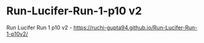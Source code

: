 # Run-Lucifer-Run-1-p10 v2
Run Lucifer Run 1 p10 v2 - https://ruchi-gupta94.github.io/Run-Lucifer-Run-1-p10v2/
